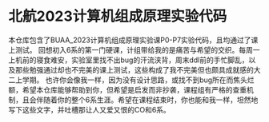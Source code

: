 # 北航2023计算机组成原理实验代码
本仓库包含了BUAA_2023计算机组成原理实验课P0-P7实验代码，且均通过了课上测试。
回想初入6系的第一门硬课，计组带给我的是痛苦与希望的交织。每周一上机前的寝食难安，实验室里找不出bug的汗流浃背，周末ddl前的手忙脚乱，以及那些勉强通过却也不完美的课上测试，这些构成了我不完美但也颇具成就感的大二上学期。
也许你会像我一样，因为没有设计思路，或找不到bug所在而焦头烂额，希望本仓库能够帮助到你，但希望是启发而非抄袭，课程组有严格的查重机制，且会伴随着你的整个6系生涯。希望在课程结束时，你也能和我一样，坦然地写下这些文字，并吐槽那让人又爱又恨的CO和6系。
